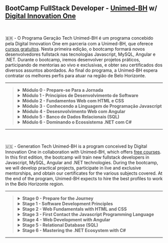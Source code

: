 ## BootCamp FullStack Developer - [Unimed-BH](http://www.unimedbh.com.br/) w/ [Digital Innovation One](https://www.dio.me/)

<br>

:brazil: - O Programa Geração Tech Unimed-BH é um programa concebido pela Digital Innovation One em parceria com a Unimed-BH, que oferece [cursos gratuitos](https://web.dio.me/track/geracao-tech-unimed-bh-fullstack). Nesta primeira edição, o bootcamp formará novos desenvolvedores fullstack nas tecnologias Javascript, MySQL, Angular e .NET. 
Durante o bootcamp, iremos desenvolver projetos práticos, participando de mentorias ao vivo e exclusivas, 
e obter seu certificados dos diversos assuntos abordados. Ao final do programa, a Unimed-BH espera contratar os melhores perfis para atuar 
na região de Belo Horizonte.
<br>

----

<blockquote>
<details>
  <summary><strong>Módulo 0 - Prepare-se Para a Jornada</strong></summary><br />
  
  - [x] Conheça a DIO
  - [x] Seja Protagonista nesse Bootcamp
  - [x] Boas-vindas: Geração Tech Unimed BH
  - [x] Aula Inaugural - Webinar
 
    <br />
</details>
<details>
  <summary><strong>Módulo 1 - Principios de Desenvolvimento de Software</strong></summary><br />

  - [x] Introdução à Programação e Pensamento Computacional
  - [x] Introodução ao Git e GitHub
  - [x] <b>Desafio</b> : Criando o Repositório para compartilhar Seu Progresso

    <br />
 </details>
 <details>
  <summary><strong>Módulo 2 - Fundamentos Web com HTML e CSS</strong></summary><br />

  - [x] Primeiros Passos para Desenvolvimento Web
  - [x] Introdução a criação de websites com HTML5 e CSS3
  - [ ] Posicionando elementos com Flexbox e CSS
  - [ ] [<b>Desafio</b> : Recriando a página inicial do Instagram](link-do-repositorio-aqui)

    <br />
 </details>
 <details>
  <summary><strong>Módulo 3 - Conhecendo a Linguagem de Programação Javascript</strong></summary><br />

  - [ ] Introdução ao Javascript
  - [ ] Sintaxe e Operadores
  - [ ] Sintaxe básica em Javascript
  - [ ] Variáveis e Tipos
  - [ ] Trabalhando com Módulos em Javascript
  - [ ] Funções
  - [ ] Introdução ao Typescript: Explorando Classes, Tipos e Interfaces
  - [ ] [<b>Desafio de Código</b> : Desafios Iniciais - Javascript](link-do-repositorio-aqui)
  - [ ] [<b>Desafio de Projeto</b> : Introdução Prática ao Typescript](link-do-repositorio-aqui)
  
    <br />
  </details>
  <details>
  <summary><strong>Módulo 4 - Desesnvolvimento Web com Angular</strong></summary><br />
 
  - [ ] Introdução ao Angular 8
  - [ ] Trabalhando com Single Page Applications com Angular 
  - [ ] A arquitetura de componentes e a gestão de complexidade no front-end
  - [ ] Instalando e Preparando o Ambiente com Angular
  - [ ] Explorando Diretivas com Angular
  - [ ] Implementando Serviços e Injeção de Dependencias com Angular
  - [ ] Introdução a Serviços Assíncronos no Angular
  - [ ] O poder do Data Binding no Angular
  - [ ] Trabalhando com Componentes em Angular
  - [ ] Criação de Pipes com Angular
  - [ ] [<b>Desafio de Código</b> : Desafios Intermediários - Javascript](link-do-repositorio-aqui)
  - [ ] [<b>Desafio de Projeto</b> : Como criar um front-end de um e-commerce utilizando Angular](link-do-repositorio-aqui)

    <br />
  </details>
  <details>
  <summary><strong>Módulo 5 - Banco de Dados Relacionais (SQL)</strong></summary><br />

  - [x] MySQL - Trabalhando as suas primeiras tabelas
  - [x] MySQL - Explorando relacionamentos com o Workbench
  - [ ] MySQL - Consultas com função Join
 
    <br />
  </details>
   <details>
  <summary><strong>Módulo 6 - Dominando o Ecossistema .NET com C#</strong></summary><br />

  - [ ] Introdução ao Ecossistema .NET e Documentação
  - [ ] Criando o ambiente de desenvolvimento
  - [ ] Primeiros passos com .NET
  - [ ] Fundamentos de Coleções e LINQ com .NET
  - [ ] Tratamento de Erro em C# com Exceptions 
  - [ ] Trabalhando com Arquivos e Streams em C#
  - [ ] Programando com Orientação a Objeto com C# (POO)
  - [ ] Construtores, Propriedades, Delegates e Eventos em .NET
  - [ ] Introdução a Clean Code e SOLID com .NET e C#
  - [ ] [<b>Desafio de Projeto</b> : Abstraindo um jogo de RPG usando Orientação a Objetos com C#](link-do-repositorio-aqui)
  - [ ] Conhecendo os Protocolos de Comunicação da Internet
  - [ ] Desenvolvimento de aplicações com .NET
  - [ ] Cnfiguração da arquitetura back-end com .NET Core
  - [ ] [<b>Desafio de Projeto</b> : Criando um APP simples de cadastro de séries em .NET](link-do-repositorio-aqui)
  - [ ] [<b>Desafio de Código</b> : Desafios Iniciais - C#](link-do-repositorio-aqui)

    <br />
  </details>
  </blockquote>
  
  ----
  
<br>

:us: - Generation Tech Unimed-BH is a program conceived by Digital Innovation One in collaboration with Unimed-BH, which offers [free courses](https://web.dio.me/track/geracao-tech-unimed-bh-fullstack). In this first edition, the bootcamp will train new fullstack developers in Javascript, MySQL, Angular and .NET technologies.
During the bootcamp, we will develop practical projects, participate in live and exclusive mentorships, and obtain our certificates for the various subjects covered. At the end of the program, Unimed-BH expects to hire the best profiles to work in the Belo Horizonte region.
<br>

----

<blockquote>
<details>
  <summary><strong>Stage 0 - Prepare for the Journey</strong></summary><br />
 
  - [x] Meet DIO
  - [x] Be your Protagonist in this Bootcamp
  - [x] Welcome: Generation Tech Unimed BH
  - [x] Inaugural Class - Webinar
 
    <br />
</details>
<details>
  <summary><strong>Stage 1 - Software Development Principles</strong></summary><br />


  - [x] Introduction to Programming and Computational Thinking
  - [x] Introduction to Git and GitHub
  - [x] <b>Challenge</b> : Creating the Repository to Share Your Progress

    <br />
 </details>
 <details>
  <summary><strong>Stage 2 - Web Fundamentals with HTML and CSS</strong></summary><br />

  - [x] First Steps for Web Development
  - [x] Introduction to websites creation with HTML5 and CSS3
  - [ ] Positioning elements with Flexbox and CSS
  - [ ] [<b>Challenge</b> : Recreating the Instagram homepage](repository-link-here)

    <br />
 </details>
 <details>
  <summary><strong>Stage 3 - First Contact the Javascript Programming Language</strong></summary><br />

  - [ ] Introduction to Javascript
  - [ ] Syntax and Operators
  - [ ] Basic syntax in Javascript
  - [ ] Variables and Types
  - [ ] Working with Javascript Modules
  - [ ] Functions
  - [ ] Introduction to Typescript: Exploring Classes, Types and Interfaces
  - [ ] [<b>Code Challenge</b> : Initial Challenges - Javascript](repository-link-here)
  - [ ] [<b>Design Challenge</b> : Hands-on Introduction to Typescript](repository-link-here)
  
    <br />
  </details>
  <details>
  <summary><strong>Stage 4 - Web Development with Angular</strong></summary><br />
 
  - [ ] Introduction to Angular 8
  - [ ] Working with Single Page Applications with Angular
  - [ ] Component architecture and front-end complexity management
  - [ ] Preparing the Environment with Angular
  - [ ] Exploring Directives with Angular
  - [ ] Implementing Services and Dependency Injection with Angular
  - [ ] Introduction to Async Services in Angular
  - [ ] The power of Data Binding in Angular
  - [ ] Working with Components in Angular
  - [ ] Creating Pipes with Angular
  - [ ] [<b>Code Challenge</b> : Intermediate Challenges - Javascript](repository-link-here)
  - [ ] [<b>Project Challenge</b> : How to create an e-commerce front-end using Angular](repository-link-here)

    <br />
  </details>
  <details>
  <summary><strong>Stage 5 - Relational Database (SQL)</strong></summary><br />

  - [x] MySQL - Working your first tables
  - [x] MySQL - Exploring relationships with MySQL Workbench
  - [ ] MySQL - Queries with Join function
 
    <br />
  </details>
   <details>
  <summary><strong>Stage 6 - Mastering the .NET Ecosystem with C#</strong></summary><br />

  - [ ] Introduction to the .NET Ecosystem and Documentation
  - [ ] Creating your development environment
  - [ ] Getting Started with .NET
  - [ ] Collection Fundamentals and LINQ with .NET
  - [ ] C# Error Handling with Exceptions
  - [ ] Working with Files and Streams in C#
  - [ ] Object Oriented Programming with C# (OOP)
  - [ ] Constructors, Properties, Delegates and Events in .NET
  - [ ] Introduction to Clean Code and SOLID with .NET and C#
  - [ ] [<b>Design Challenge</b> : Abstracting an RPG game using Object Oriented with C#](repository-link-here)
  - [ ] Knowing the Internet: Communication Protocols
  - [ ] Application development with .NET
  - [ ] Backend architecture configuration with .NET Core
  - [ ] [<b>Project Challenge</b> : Creating a simple APP to register series in .NET](link-do-repositorio-aqui)
  - [ ] [<b>Code Challenge</b> : Starting Challenges - C#](repository-link-here)
  
    <br />
  </details> 
  </blockquote>
  
  ----
